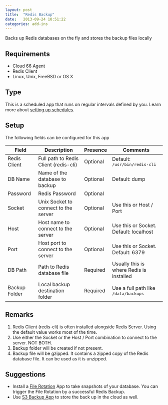 ```yaml
---
layout: post
title:  "Redis Backup"
date:   2013-09-24 10:51:22
categories: add-ins
---
```



<p class="lead">Backs up Redis databases on the fly and stores the backup files locally</p>

## Requirements
- Cloud 66  Agent
- Redis Client
- Linux, Unix, FreeBSD or OS X


## Type
This is a scheduled app that runs on regular intervals defined by you. Learn more about [setting up schedules](/add-ins/settingup-schedules.html).

## Setup
The following fields can be configured for this app

<table class='table table-bordered table-striped'>
	<thead>
		<tr>
			<th>Field</th>
			<th>Description</th>
			<th>Presence</th>
			<th>Comments</th>
		</tr>
	</thead>
	<tbody>
		<tr>
			<td>Redis Client</td>
			<td>Full path to Redis Client (redis-cli)</td>
			<td><span class='label'>Optional</span></td>
			<td>Default: <kbd>/usr/bin/redis-cli</kbd></td>
		</tr>
		<tr>
			<td>DB Name</td>
			<td>Name of the database to backup</td>
			<td><span class='label'>Optional</span></td>
			<td>Default: dump</td>
		</tr>
		<tr>
			<td>Password</td>
			<td>Redis Password</td>
			<td><span class='label'>Optional</span></td>
			<td></td>
		</tr>
		<tr>
			<td>Socket</td>
			<td>Unix Socket to connect to the server</td>
			<td><span class='label'>Optional</span></td>
			<td>Use this or Host / Port</td>
		</tr>
		<tr>
			<td>Host</td>
			<td>Host name to connect to the server</td>
			<td><span class='label'>Optional</span></td>
			<td>Use this or Socket. Default: localhost</td>
		</tr>
		<tr>
			<td>Port</td>
			<td>Host port to connect to the server</td>
			<td><span class='label'>Optional</span></td>
			<td>Use this or Socket. Default: 6379</td>
		</tr>
		<tr>
			<td>DB Path</td>
			<td>Path to Redis database file</td>
			<td><span class='label label-important'>Required</span></td>
			<td>Usually this is where Redis is installed</td>
		</tr>
		<tr>
			<td>Backup Folder</td>
			<td>Local backup destination folder</td>
			<td><span class='label label-important'>Required</span></td>
			<td>Use a full path like <kbd>/data/backups</kbd></td>
		</tr>
	</tbody>
</table>

## Remarks
1. Redis Client (redis-cli) is often installed alongside Redis Server. Using the default value works most of the time.
2. Use either the Socket or the Host / Port combination to connect to the server. NOT BOTH.
3. Backup folder will be created if not present.
5. Backup file will be gzipped. It contains a zipped copy of the Redis database file. It can be used as it is unzipped.

## Suggestions
- Install a [File Rotation](file_rotate) App to take snapshots of your database. You can trigger the File Rotation by a successful Redis Backup.
- Use [S3 Backup App](s3_backup) to store the back up in the cloud as well.